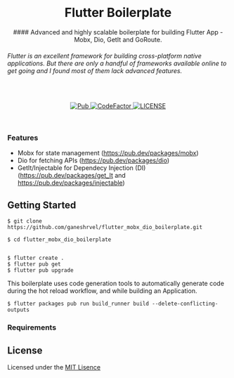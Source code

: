 <br>


<h1 align="center">Flutter Boilerplate</h1>

<p align="center">
   #### Advanced and highly scalable boilerplate for building Flutter App - Mobx, Dio, GetIt and GoRoute.

###### Flutter is an excellent framework for building cross-platform native applications. But there are only a handful of frameworks available online to get going and I found most of them lack advanced features.
</p>
<br>
<p align="center">
  <a href="https://pub.dev/packages/very_good_analysis">
    <img alt="Pub" src="https://img.shields.io/badge/style-very_good_analysis-B22C89.svg" />
  </a>
  <a href="https://www.codefactor.io/repository/github/muhammedkpln/flutter-boilerplate">
    <img alt="CodeFactor" src="https://www.codefactor.io/repository/github/muhammedkpln/flutter-boilerplate/badge" />
  </a>
  <a href="LICENSE">
    <img alt="LICENSE" src="https://img.shields.io/github/license/MuhammedKpln/flutter-boilerplate" />
  </a>
</p>


<br>

### Features
- Mobx for state management (https://pub.dev/packages/mobx)
- Dio for fetching APIs (https://pub.dev/packages/dio)
- GetIt/Injectable for Dependecy Injection (DI) (https://pub.dev/packages/get_It and https://pub.dev/packages/injectable)


## Getting Started

```shell
$ git clone https://github.com/ganeshrvel/flutter_mobx_dio_boilerplate.git

$ cd flutter_mobx_dio_boilerplate
```

```shell

$ flutter create .
$ flutter pub get
$ flutter pub upgrade
```

This boilerplate uses code generation tools to automatically generate code during the hot reload workflow, and while building an Application. 

```shell
$ flutter packages pub run build_runner build --delete-conflicting-outputs
```





### Requirements


## License

Licensed under the [MIT Lisence](LICENSE)

